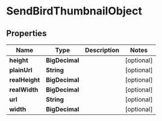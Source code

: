 

# SendBirdThumbnailObject


## Properties

Name | Type | Description | Notes
------------ | ------------- | ------------- | -------------
**height** | **BigDecimal** |  |  [optional]
**plainUrl** | **String** |  |  [optional]
**realHeight** | **BigDecimal** |  |  [optional]
**realWidth** | **BigDecimal** |  |  [optional]
**url** | **String** |  |  [optional]
**width** | **BigDecimal** |  |  [optional]



